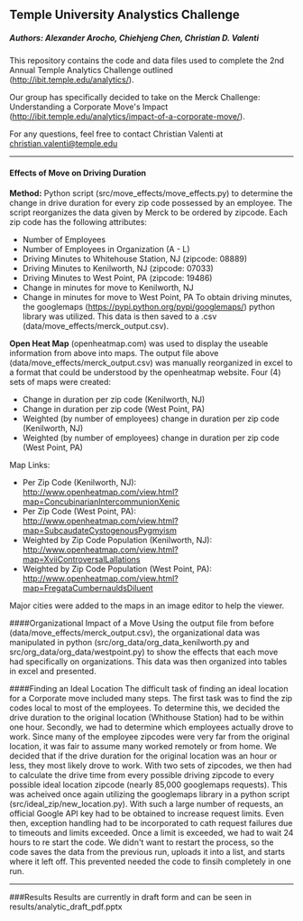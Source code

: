 ## Temple University Analystics Challenge
##### Authors: Alexander Arocho, Chiehjeng Chen, Christian D. Valenti


This repository contains the code and data files used to complete the 2nd Annual Temple Analytics Challenge outlined (http://ibit.temple.edu/analytics/).

Our group has specifically decided to take on the Merck Challenge: Understanding a Corporate Move's Impact (http://ibit.temple.edu/analytics/impact-of-a-corporate-move/).

For any questions, feel free to contact Christian Valenti at christian.valenti@temple.edu

------

#### Effects of Move on Driving Duration
**Method:** Python script (src/move_effects/move_effects.py) to determine the change in drive duration for every zip code possessed by an employee. The script reorganizes the data given by Merck to be ordered by zipcode. Each zip code has the following attributes:
* Number of Employees
* Number of Employees in Organization (A - L)
* Driving Minutes to Whitehouse Station, NJ (zipcode: 08889)
* Driving Minutes to Kenilworth, NJ (zipcode: 07033)
* Driving Minutes to West Point, PA (zipcode: 19486)
* Change in minutes for move to Kenilworth, NJ
* Change in minutes for move to West Point, PA
To obtain driving minutes, the googlemaps (https://pypi.python.org/pypi/googlemaps/) python library was utilized. This data is then saved to a .csv (data/move_effects/merck_output.csv).

**Open Heat Map** (openheatmap.com) was used to display the useable information from above into maps.
The output file above (data/move_effects/merck_output.csv) was manually reorganized in excel to a format that could be understood by the openheatmap website.
Four (4) sets of maps were created:
* Change in duration per zip code (Kenilworth, NJ)
* Change in duration per zip code (West Point, PA)
* Weighted (by number of employees) change in duration per zip code (Kenilworth, NJ)
* Weighted (by number of employees) change in duration per zip code (West Point, PA)

Map Links:
* Per Zip Code (Kenilworth, NJ): http://www.openheatmap.com/view.html?map=ConcubinarianIntercommunionXenic
* Per Zip Code (West Point, PA): http://www.openheatmap.com/view.html?map=SubcaudateCystogenousPygmyism
* Weighted by Zip Code Population (Kenilworth, NJ): http://www.openheatmap.com/view.html?map=XviiControversalLallations
* Weighted by Zip Code Population (West Point, PA): http://www.openheatmap.com/view.html?map=FregataCumbernauldsDiluent

Major cities were added to the maps in an image editor to help the viewer.

####Organizational Impact of a Move
Using the output file from  before (data/move_effects/merck_output.csv), the organizational data was manipulated in python (src/org_data/org_data_kenilworth.py and src/org_data/org_data/westpoint.py) to show the effects that each move had specifically on organizations. This data was then organized into tables in excel and presented.

####Finding an Ideal Location
The difficult task of finding an ideal location for a Corporate move included many steps. 
The first task was to find the zip codes local to most of the employees. To determine this, we decided the drive duration to the original location (Whithouse Station) had to be within one hour.
Secondly, we had to determine which employees actually drove to work. Since many of the employee zipcodes were very far from the original location, it was fair to assume many worked remotely or from home. We decided that if the drive duration for the original location was an hour or less, they most likely drove to work.
With two sets of zipcodes, we then had to calculate the drive time from every possible driving zipcode to every possible ideal location zipcode (nearly 85,000 googlemaps requests). This was acheived once again utilizing the googlemaps library in a python script (src/ideal_zip/new_location.py). With such a large number of requests, an official Google API key had to be obtained to increase request limits. Even then, exception handling had to be incorporated to cath request failures due to timeouts and limits exceeded. Once a limit is exceeded, we had to wait 24 hours to re start the code. We didn't want to restart the process, so the code saves the data from the previous run, uploads it into a list, and starts where it left off. This prevented needed the code to finsih completely in one run.

------

###Results
Results are currently in draft form and can be seen in results/analytic_draft_pdf.pptx
